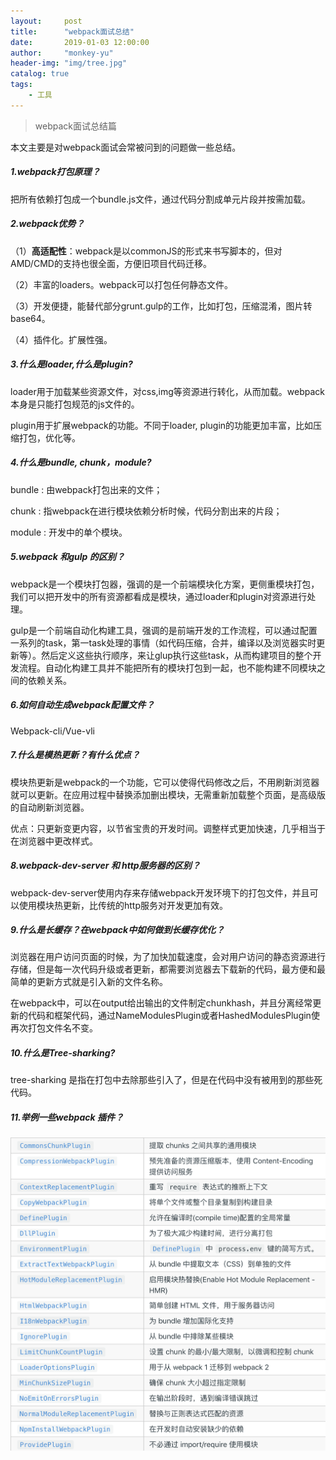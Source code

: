 ```yaml
---
layout:     post
title:      "webpack面试总结"
date:       2019-01-03 12:00:00
author:     "monkey-yu"
header-img: "img/tree.jpg"
catalog: true
tags:
    - 工具
---
```

> webpack面试总结篇

本文主要是对webpack面试会常被问到的问题做一些总结。

##### 1.webpack打包原理？

把所有依赖打包成一个bundle.js文件，通过代码分割成单元片段并按需加载。

##### 2.webpack优势？

（1）**高适配性**：webpack是以commonJS的形式来书写脚本的，但对AMD/CMD的支持也很全面，方便旧项目代码迁移。

（2）丰富的loaders。webpack可以打包任何静态文件。

（3）开发便捷，能替代部分grunt.gulp的工作，比如打包，压缩混淆，图片转base64。

（4）插件化。扩展性强。

##### 3.什么是loader,什么是plugin?

loader用于加载某些资源文件，对css,img等资源进行转化，从而加载。webpack本身是只能打包规范的js文件的。

plugin用于扩展webpack的功能。不同于loader, plugin的功能更加丰富，比如压缩打包，优化等。

##### 4.什么是bundle, chunk，module?

bundle : 由webpack打包出来的文件；

chunk : 指webpack在进行模块依赖分析时候，代码分割出来的片段；

module : 开发中的单个模块。

##### 5.webpack 和gulp 的区别？

webpack是一个模块打包器，强调的是一个前端模块化方案，更侧重模块打包，我们可以把开发中的所有资源都看成是模块，通过loader和plugin对资源进行处理。

gulp是一个前端自动化构建工具，强调的是前端开发的工作流程，可以通过配置一系列的task，第一task处理的事情（如代码压缩，合并，编译以及浏览器实时更新等）。然后定义这些执行顺序，来让glup执行这些task，从而构建项目的整个开发流程。自动化构建工具并不能把所有的模块打包到一起，也不能构建不同模块之间的依赖关系。

##### 6.如何自动生成webpack配置文件？

Webpack-cli/Vue-vli

##### 7.什么是模热更新？有什么优点？

模块热更新是webpack的一个功能，它可以使得代码修改之后，不用刷新浏览器就可以更新。在应用过程中替换添加删出模块，无需重新加载整个页面，是高级版的自动刷新浏览器。

优点：只更新变更内容，以节省宝贵的开发时间。调整样式更加快速，几乎相当于在浏览器中更改样式。

##### 8.webpack-dev-server 和 http服务器的区别？

webpack-dev-server使用内存来存储webpack开发环境下的打包文件，并且可以使用模块热更新，比传统的http服务对开发更加有效。

##### 9.什么是长缓存？在webpack中如何做到长缓存优化？

浏览器在用户访问页面的时候，为了加快加载速度，会对用户访问的静态资源进行存储，但是每一次代码升级或者更新，都需要浏览器去下载新的代码，最方便和最简单的更新方式就是引入新的文件名称。

在webpack中，可以在output给出输出的文件制定chunkhash，并且分离经常更新的代码和框架代码，通过NameModulesPlugin或者HashedModulesPlugin使再次打包文件名不变。

##### 10.什么是Tree-sharking?

tree-sharking 是指在打包中去除那些引入了，但是在代码中没有被用到的那些死代码。

##### 11.举例一些webpack 插件？

![webpack-plugin](/img/post_img/webpack/webpack-plugin.png)